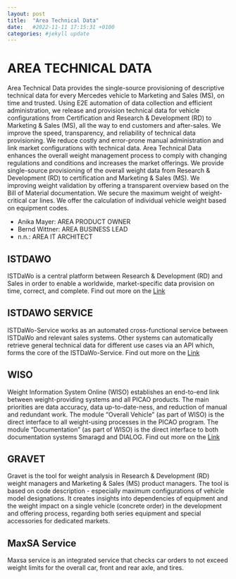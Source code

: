 ```yaml
---
layout: post
title:  "Area Technical Data"
date:   #2022-11-11 17:15:31 +0100
categories: #jekyll update
---
```

# AREA TECHNICAL DATA
Area Technical Data provides the single-source provisioning of descriptive technical data for every Mercedes vehicle to Marketing and Sales (MS), on time and trusted. Using E2E automation of data collection and efficient administration, we release and provision technical data for vehicle configurations from Certification and Research & Development (RD) to Marketing & Sales (MS), all the way to end customers and after-sales. We improve the speed, transparency, and reliability of technical data provisioning. We reduce costly and error-prone manual administration and link market configurations with technical data. Area Technical Data enhances the overall weight management process to comply with changing regulations and conditions and increases the market offerings. We provide single-source provisioning of the overall weight data from Research & Development (RD) to certification and Marketing & Sales (MS). We improving weight validation by offering a transparent overview based on the Bill of Material documentation. We secure the maximum weight of weight-critical car lines. We offer the calculation of individual vehicle weight based on equipment codes.

* Anika Mayer: AREA PRODUCT OWNER
* Bernd Wittner: AREA BUSINESS LEAD
* n.n.: AREA IT ARCHITECT

## ISTDAWO
ISTDaWo is a central platform between Research & Development (RD) and Sales in order to enable a worldwide, market-specific data provision on time, correct, and complete. Find out more on the [Link](https://social.intra.corpintra.net/groups/istdawo)

## ISTDAWO SERVICE
ISTDaWo-Service works as an automated cross-functional service between ISTDaWo and relevant sales systems. Other systems can automatically retrieve general technical data for different use cases via an API which, forms the core of the ISTDaWo-Service. Find out more on the [Link](https://social.intra.corpintra.net/groups/istdawo-service)

## WISO
Weight Information System Online (WISO) establishes an end-to-end link between weight-providing systems and all PICAO products. The main priorities are data accuracy, data up-to-date-ness, and reduction of manual and redundant work. The module “Overall Vehicle” (as part of WISO) is the direct interface to all weight-using processes in the PICAO program. The module “Documentation” (as part of WISO) is the direct interface to both documentation systems Smaragd and DIALOG. Find out more on the [Link](https://social.intra.corpintra.net/groups/wiso)

## GRAVET
Gravet is the tool for weight analysis in Research & Development (RD) weight managers and Marketing & Sales (MS) product managers. The tool is based on code description - especially maximum configurations of vehicle model designations. It creates insights into dependencies of equipment and the weight impact on a single vehicle (concrete order) in the development and offering process, regarding both series equipment and special accessories for dedicated markets.

## MaxSA Service
Maxsa service is an integrated service that checks car orders to not exceed weight limits for the overall car, front and rear axle, and tires.
